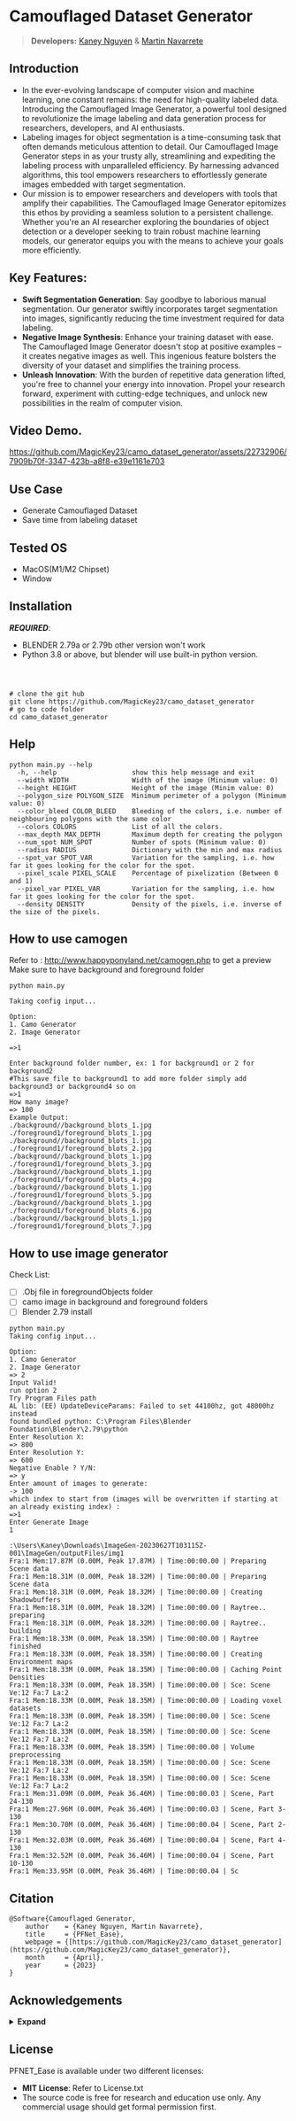 # Camouflaged Dataset Generator
> **Developers:** 
> [Kaney Nguyen](https://github.com/MagicKey23/) &
> [Martin Navarrete](https://github.com/mnavarrete12) 

## Introduction

- In the ever-evolving landscape of computer vision and machine learning, one constant remains: the need for high-quality labeled data. Introducing the Camouflaged Image Generator, a powerful tool designed to revolutionize the image labeling and data generation process for researchers, developers, and AI enthusiasts.
- Labeling images for object segmentation is a time-consuming task that often demands meticulous attention to detail. Our Camouflaged Image Generator steps in as your trusty ally, streamlining and expediting the labeling process with unparalleled efficiency. By harnessing advanced algorithms, this tool empowers researchers to effortlessly generate images embedded with target segmentation.
- Our mission is to empower researchers and developers with tools that amplify their capabilities. The Camouflaged Image Generator epitomizes this ethos by providing a seamless solution to a persistent challenge. Whether you're an AI researcher exploring the boundaries of object detection or a developer seeking to train robust machine learning models, our generator equips you with the means to achieve your goals more efficiently.

## Key Features:
- **Swift Segmentation Generation**: Say goodbye to laborious manual segmentation. Our generator swiftly incorporates target segmentation into images, significantly reducing the time investment required for data labeling.
- **Negative Image Synthesis**: Enhance your training dataset with ease. The Camouflaged Image Generator doesn't stop at positive examples – it creates negative images as well. This ingenious feature bolsters the diversity of your dataset and simplifies the training process.
- **Unleash Innovation**: With the burden of repetitive data generation lifted, you're free to channel your energy into innovation. Propel your research forward, experiment with cutting-edge techniques, and unlock new possibilities in the realm of computer vision.

## Video Demo.


https://github.com/MagicKey23/camo_dataset_generator/assets/22732906/7909b70f-3347-423b-a8f8-e39e1161e703



## Use Case
- Generate Camouflaged Dataset
- Save time from labeling dataset

## Tested OS
- MacOS(M1/M2 Chipset)
- Window


## Installation
***REQUIRED***:
- BLENDER 2.79a or 2.79b other version won't work
- Python 3.8 or above, but blender will use built-in python version.
``` shell



# clone the git hub
git clone https://github.com/MagicKey23/camo_dataset_generator
# go to code folder
cd camo_dataset_generator

```


## Help

``` shell
python main.py --help
  -h, --help                   show this help message and exit
  --width WIDTH                Width of the image (Minimum value: 0)
  --height HEIGHT              Height of the image (Minim value: 0)
  --polygon_size POLYGON_SIZE  Minimum perimeter of a polygon (Minimum value: 0)
  --color_bleed COLOR_BLEED    Bleeding of the colors, i.e. number of neighbouring polygons with the same color
  --colors COLORS              List of all the colors.
  --max_depth MAX_DEPTH        Maximum depth for creating the polygon
  --num_spot NUM_SPOT          Number of spots (Minimum value: 0)
  --radius RADIUS              Dictionary with the min and max radius
  --spot_var SPOT_VAR          Variation for the sampling, i.e. how far it goes looking for the color for the spot.
  --pixel_scale PIXEL_SCALE    Percentage of pixelization (Between 0 and 1)
  --pixel_var PIXEL_VAR        Variation for the sampling, i.e. how far it goes looking for the color for the spot.
  --density DENSITY            Density of the pixels, i.e. inverse of the size of the pixels.

```


## How to use camogen 

Refer to : http://www.happyponyland.net/camogen.php to get a preview
Make sure to have background and foreground folder
``` shell
python main.py

Taking config input...

Option:
1. Camo Generator
2. Image Generator

=>1

Enter background folder number, ex: 1 for background1 or 2 for background2
#This save file to background1 to add more folder simply add background3 or background4 so on
=>1
How many image?
=> 100
Example Output:
./background//background_blots_1.jpg
./foreground1/foreground_blots_1.jpg
./background//background_blots_1.jpg
./foreground1/foreground_blots_2.jpg
./background//background_blots_1.jpg
./foreground1/foreground_blots_3.jpg
./background//background_blots_1.jpg
./foreground1/foreground_blots_4.jpg
./background//background_blots_1.jpg
./foreground1/foreground_blots_5.jpg
./background//background_blots_1.jpg
./foreground1/foreground_blots_6.jpg
./background//background_blots_1.jpg
./foreground1/foreground_blots_7.jpg
```


## How to use image generator

Check List:

- [ ] .Obj file in foregroundObjects folder
- [ ] camo image in background and foreground folders
- [ ] Blender 2.79 install

``` shell
python main.py
Taking config input...

Option:
1. Camo Generator
2. Image Generator
=> 2
Input Valid!
run option 2
Try Program Files path
AL lib: (EE) UpdateDeviceParams: Failed to set 44100hz, got 48000hz instead
found bundled python: C:\Program Files\Blender Foundation\Blender\2.79\python
Enter Resolution X: 
=> 800
Enter Resolution Y:
=> 600
Negative Enable ? Y/N: 
=> y
Enter amount of images to generate: 
-> 100
which index to start from (images will be overwritten if starting at an already existing index) :
=>1
Enter Generate Image
1

:\Users\Kaney\Downloads\ImageGen-20230627T103115Z-001\ImageGen/outputFiles/img1
Fra:1 Mem:17.87M (0.00M, Peak 17.87M) | Time:00:00.00 | Preparing Scene data
Fra:1 Mem:18.31M (0.00M, Peak 18.32M) | Time:00:00.00 | Preparing Scene data
Fra:1 Mem:18.31M (0.00M, Peak 18.32M) | Time:00:00.00 | Creating Shadowbuffers
Fra:1 Mem:18.31M (0.00M, Peak 18.32M) | Time:00:00.00 | Raytree.. preparing
Fra:1 Mem:18.31M (0.00M, Peak 18.32M) | Time:00:00.00 | Raytree.. building
Fra:1 Mem:18.33M (0.00M, Peak 18.35M) | Time:00:00.00 | Raytree finished
Fra:1 Mem:18.33M (0.00M, Peak 18.35M) | Time:00:00.00 | Creating Environment maps
Fra:1 Mem:18.33M (0.00M, Peak 18.35M) | Time:00:00.00 | Caching Point Densities
Fra:1 Mem:18.33M (0.00M, Peak 18.35M) | Time:00:00.00 | Sce: Scene Ve:12 Fa:7 La:2
Fra:1 Mem:18.33M (0.00M, Peak 18.35M) | Time:00:00.00 | Loading voxel datasets
Fra:1 Mem:18.33M (0.00M, Peak 18.35M) | Time:00:00.00 | Sce: Scene Ve:12 Fa:7 La:2
Fra:1 Mem:18.33M (0.00M, Peak 18.35M) | Time:00:00.00 | Sce: Scene Ve:12 Fa:7 La:2
Fra:1 Mem:18.33M (0.00M, Peak 18.35M) | Time:00:00.00 | Volume preprocessing
Fra:1 Mem:18.33M (0.00M, Peak 18.35M) | Time:00:00.00 | Sce: Scene Ve:12 Fa:7 La:2
Fra:1 Mem:18.33M (0.00M, Peak 18.35M) | Time:00:00.00 | Sce: Scene Ve:12 Fa:7 La:2
Fra:1 Mem:31.09M (0.00M, Peak 36.46M) | Time:00:00.03 | Scene, Part 24-130
Fra:1 Mem:27.96M (0.00M, Peak 36.46M) | Time:00:00.03 | Scene, Part 3-130
Fra:1 Mem:30.70M (0.00M, Peak 36.46M) | Time:00:00.04 | Scene, Part 2-130
Fra:1 Mem:32.03M (0.00M, Peak 36.46M) | Time:00:00.04 | Scene, Part 4-130
Fra:1 Mem:32.52M (0.00M, Peak 36.46M) | Time:00:00.04 | Scene, Part 10-130
Fra:1 Mem:33.95M (0.00M, Peak 36.46M) | Time:00:00.04 | Sc
```
## Citation

```
@Software{Camouflaged Generator,
    author    = {Kaney Nguyen, Martin Navarrete},
    title     = {PFNet_Ease},
    webpage = {[https://github.com/MagicKey23/camo_dataset_generator](https://github.com/MagicKey23/camo_dataset_generator)},
    month     = {April},
    year      = {2023}
}

```


## Acknowledgements

<details><summary> <b>Expand</b> </summary>

* [https://github.com/glederrey/camogen](https://github.com/glederrey/camogen)
* [http://www.happyponyland.net/camogen.php](http://www.happyponyland.net/camogen.php)
</details>

## License

PFNET_Ease is available under two different licenses:
- **MIT License**: Refer to License.txt 
- The source code is free for research and education use only. Any commercial usage should get formal permission first.


